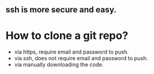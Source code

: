 ## ssh is more secure and easy.

# How to clone a git repo?
- via https, require email and password to push. 
- via ssh, does not require email and password to push.
- via manually downloading the code.
